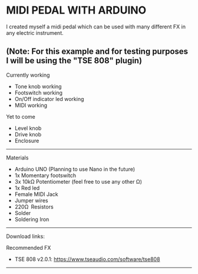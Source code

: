 # MIDI PEDAL WITH ARDUINO

I created myself a midi pedal which can be used with many different FX in any electric instrument. 

(Note: For this example and for testing purposes I will be using the "TSE 808" plugin)
--------------------------------------------------------------
Currently working

+ Tone knob working
+ Footswitch working
+ On/Off indicator led working
+ MIDI working

Yet to come

+ Level knob
+ Drive knob
+ Enclosure
--------------------------------------------------------------
Materials

+ Arduino UNO (Planning to use Nano in the future)
+ 1x Momentary footswitch
+ 3x 10kΩ Potentiometer (feel free to use any other Ω)
+ 1x Red led
+ Female MIDI Jack
+ Jumper wires
+ 220Ω Resistors
+ Solder
+ Soldering Iron
--------------------------------------------------------------
Download links:

Recommended FX
+ TSE 808 v2.0.1: https://www.tseaudio.com/software/tse808
--------------------------------------------------------------
